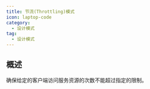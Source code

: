 ```yaml
---
title: 节流(Throttling)模式
icon: laptop-code
category:
  - 设计模式
tag:
  - 设计模式
---
```


## 概述

确保给定的客户端访问服务资源的次数不能超过指定的限制。

